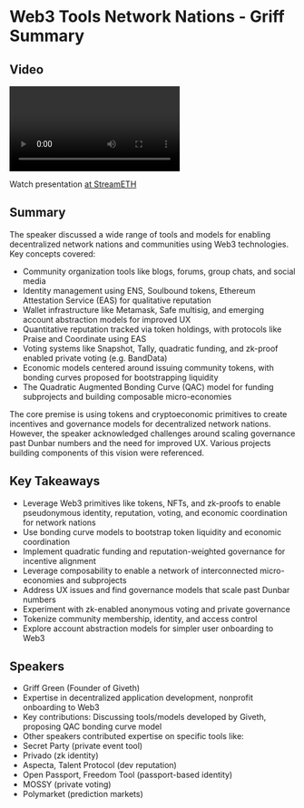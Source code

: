 # Web3 Tools Network Nations - Griff Summary

## Video
<video id="video" controls></video>
<script src="https://vod-cdn.lp-playback.studio/raw/jxf4iblf6wlsyor6526t4tcmtmqa/catalyst-vod-com/hls/1f34zbmi2pomvqfg/index.m3u8"></script>
<script>
  var video = document.getElementById('video');
  var videoSrc = 'https://vod-cdn.lp-playback.studio/raw/jxf4iblf6wlsyor6526t4tcmtmqa/catalyst-vod-com/hls/1f34zbmi2pomvqfg/index.m3u8';
  if (Hls.isSupported()) {
    var hls = new Hls();
    hls.loadSource(videoSrc);
    hls.attachMedia(video);
  }
  else if (video.canPlayType('application/vnd.apple.mpegurl')) {
    video.src = videoSrc;
  }
</script>

Watch presentation [at StreamETH](https://streameth.org/edge_city/watch?session=67121e4250c4a85480097c1d)

## Summary
The speaker discussed a wide range of tools and models for enabling decentralized network nations and communities using Web3 technologies. Key concepts covered:

- Community organization tools like blogs, forums, group chats, and social media
- Identity management using ENS, Soulbound tokens, Ethereum Attestation Service (EAS) for qualitative reputation 
- Wallet infrastructure like Metamask, Safe multisig, and emerging account abstraction models for improved UX
- Quantitative reputation tracked via token holdings, with protocols like Praise and Coordinate using EAS
- Voting systems like Snapshot, Tally, quadratic funding, and zk-proof enabled private voting (e.g. BandData)
- Economic models centered around issuing community tokens, with bonding curves proposed for bootstrapping liquidity
- The Quadratic Augmented Bonding Curve (QAC) model for funding subprojects and building composable micro-economies

The core premise is using tokens and cryptoeconomic primitives to create incentives and governance models for decentralized network nations. However, the speaker acknowledged challenges around scaling governance past Dunbar numbers and the need for improved UX. Various projects building components of this vision were referenced.

## Key Takeaways
- Leverage Web3 primitives like tokens, NFTs, and zk-proofs to enable pseudonymous identity, reputation, voting, and economic coordination for network nations
- Use bonding curve models to bootstrap token liquidity and economic coordination
- Implement quadratic funding and reputation-weighted governance for incentive alignment
- Leverage composability to enable a network of interconnected micro-economies and subprojects
- Address UX issues and find governance models that scale past Dunbar numbers
- Experiment with zk-enabled anonymous voting and private governance
- Tokenize community membership, identity, and access control
- Explore account abstraction models for simpler user onboarding to Web3

## Speakers
- Griff Green (Founder of Giveth)
- Expertise in decentralized application development, nonprofit onboarding to Web3
- Key contributions: Discussing tools/models developed by Giveth, proposing QAC bonding curve model
- Other speakers contributed expertise on specific tools like:
- Secret Party (private event tool)
- Privado (zk identity)
- Aspecta, Talent Protocol (dev reputation)
- Open Passport, Freedom Tool (passport-based identity)
- MOSSY (private voting)
- Polymarket (prediction markets)

